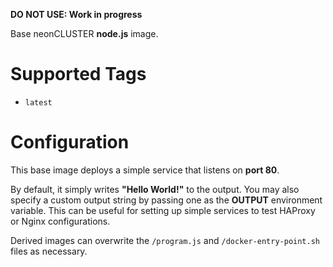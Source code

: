 **DO NOT USE: Work in progress**

Base neonCLUSTER **node.js** image.

# Supported Tags

* `latest`

# Configuration

This base image deploys a simple service that listens on **port 80**.

By default, it simply writes **"Hello World!"** to the output.  You may also specify a custom output string by passing one as the **OUTPUT** environment variable.  This can be useful for setting up simple services to test HAProxy or Nginx configurations.

Derived images can overwrite the `/program.js` and `/docker-entry-point.sh` files as necessary.
